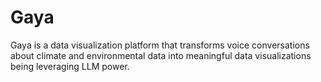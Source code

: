 # Gaya
Gaya is a data visualization platform that transforms voice conversations about climate and environmental data into meaningful data visualizations being leveraging LLM power. 
